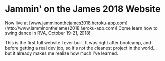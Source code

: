 # Jammin' on the James 2018 Website

Now live at [www.jamminonthejames2018.heroku-app.com](http://www.jamminonthejames2018.heroku-app.com)! Come learn how to swing dance in RVA, October 19-21, 2018!

This is the first full website I ever built. It was right after bootcamp, and before getting a real dev job, so it's not the cleanest project in the world... but it already makes me realize how much I've learned.
